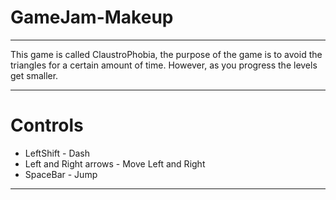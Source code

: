 # GameJam-Makeup 


-----------------------------------------------------

 This game is called ClaustroPhobia, the purpose of the game is to avoid the triangles for a certain amount of time. However, as you progress the levels get smaller.



-----------------------------------------------------
# Controls
- LeftShift - Dash
- Left and Right arrows - Move Left and Right
- SpaceBar - Jump

-----------------------------------------------------
